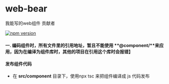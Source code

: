 # web-bear

我能写的web组件
贡献者

[![npm version](https://img.shields.io/npm/v/@s-ekin/web.svg)](https://www.npmjs.com/package/@s-ekin/web)

#### 一. 编码组件时，所有文件里的引用地址，暂且不能使用 **@component/**来应用，因为在编译为组件库时，其他的项目在引用这个库时会报错】
#### 发布组件代码
   - 在 **src/component** 目录下，使用npx tsc 来把组件编译成 js 代码发布



